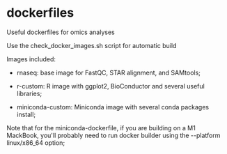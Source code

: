 # dockerfiles
Useful dockerfiles for omics analyses

Use the check_docker_images.sh script for automatic build

Images included:

- rnaseq: base image for FastQC, STAR alignment, and SAMtools;

- r-custom: R image with ggplot2, BioConductor and several useful libraries;

- miniconda-custom: Miniconda image with several conda packages install;

Note that for the miniconda-dockerfile, if you are building on a M1 MackBook, you'll probably need to run docker builder using the --platform linux/x86_64 option;
